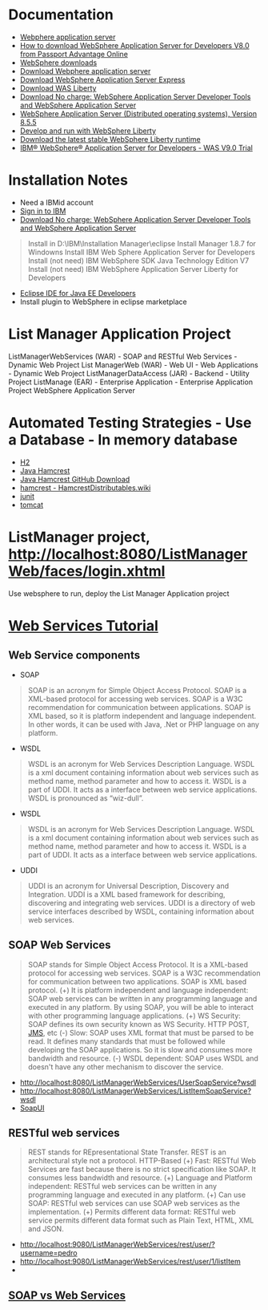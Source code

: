 # Documentation
- [Webphere application server](http://www-03.ibm.com/software/products/en/appserv-was)
- [How to download WebSphere Application Server for Developers V8.0 from Passport Advantage Online](http://www-01.ibm.com/support/docview.wss?uid=swg27021165)
- [WebSphere downloads](https://www.ibm.com/developerworks/websphere/downloads/index.html)
- [Download Webphere application server](https://www.ibm.com/developerworks/downloads/ws/was/)
- [Download WebSphere Application Server Express](https://www.ibm.com/developerworks/downloads/ws/wasexp/index.html)
- [Download WAS Liberty](https://developer.ibm.com/wasdev/downloads/)
- [Download No charge: WebSphere Application Server Developer Tools and WebSphere Application Server](https://www.ibm.com/developerworks/downloads/ws/wasdevelopers/index.html)
- [WebSphere Application Server (Distributed operating systems), Version 8.5.5](https://www.ibm.com/support/knowledgecenter/en/SSEQTP_8.5.5/com.ibm.websphere.base.doc/ae/welcome_base.html)
- [Develop and run with WebSphere Liberty](https://developer.ibm.com/wasdev/)
- [Download the latest stable WebSphere Liberty runtime](https://developer.ibm.com/wasdev/downloads/download-latest-stable-websphere-liberty-runtime/)
- [IBM® WebSphere® Application Server for Developers - WAS V9.0 Trial](http://www-03.ibm.com/software/products/en/appserv-was)

# Installation Notes
- Need a IBMid account
- [Sign in to IBM](https://www-947.ibm.com/account/userservices/jsp/login.jsp?persistPage=true&page=/FIM2/sps/auth%3FFedName%3DIBM_WWW2_SAML20_EXTERNAL%26FedId%3Duuid701ae4b7-0145-1247-9531-cc6b0728b53f&PD-REFERER=https://developer.ibm.com/wasdev/downloads/&error=)
- [Download No charge: WebSphere Application Server Developer Tools and WebSphere Application Server](https://www.ibm.com/developerworks/downloads/ws/wasdevelopers/index.html)
> Install in D:\IBM\Installation Manager\eclipse
> Install Manager 1.8.7 for Windowns
> Install IBM Web Sphere Application Server for Developers
> Install (not need) IBM WebSphere SDK Java Technology Edition V7
> Install (not need) IBM WebSphere Application Server Liberty for Developers
- [Eclipse IDE for Java EE Developers](http://www.eclipse.org/downloads/packages/eclipse-ide-java-ee-developers/keplersr2)
- Install plugin to WebSphere in eclipse marketplace

# List Manager Application Project
ListManagerWebServices (WAR) - SOAP and RESTful Web Services - Dynamic Web Project
List ManagerWeb (WAR) - Web UI - Web Applications - Dynamic Web Project
ListManagerDataAccess (JAR) - Backend - Utility Project
ListManage (EAR) - Enterprise Application - Enterprise Application Project
WebSphere Application Server 

# Automated Testing Strategies - Use a Database - In memory database
- [H2](http://www.h2database.com/html/download.html)
- [Java Hamcrest](http://hamcrest.org/JavaHamcrest/)
- [Java Hamcrest GitHub Download](https://github.com/hamcrest/JavaHamcrest)
- [hamcrest - HamcrestDistributables.wiki](https://code.google.com/archive/p/hamcrest/wikis/HamcrestDistributables.wiki)
- [junit](http://junit.org/junit4/)
- [tomcat](https://tomcat.apache.org/)

# ListManager project, [http://localhost:8080/ListManagerWeb/faces/login.xhtml](http://localhost:8080/ListManagerWeb/faces/login.xhtml)
Use websphere to run, deploy the List Manager Application project

# [Web Services Tutorial](https://www.javatpoint.com/web-services-tutorial)
## Web Service components
- SOAP
> SOAP is an acronym for Simple Object Access Protocol.
> SOAP is a XML-based protocol for accessing web services.
> SOAP is a W3C recommendation for communication between applications.
> SOAP is XML based, so it is platform independent and language independent. In other words, it can be used with Java, .Net or PHP language on any platform.

- WSDL
> WSDL is an acronym for Web Services Description Language.
> WSDL is a xml document containing information about web services such as method name, method parameter and how to access it.
> WSDL is a part of UDDI. It acts as a interface between web service applications.
> WSDL is pronounced as “wiz-dull”.

- WSDL
> WSDL is an acronym for Web Services Description Language.
> WSDL is a xml document containing information about web services such as method name, method parameter and how to access it.
> WSDL is a part of UDDI. It acts as a interface between web service applications.

- UDDI
> UDDI is an acronym for Universal Description, Discovery and Integration.
> UDDI is a XML based framework for describing, discovering and integrating web services.
> UDDI is a directory of web service interfaces described by WSDL, containing information about web services. 

## SOAP Web Services
> SOAP stands for Simple Object Access Protocol. 
> It is a XML-based protocol for accessing web services.
> SOAP is a W3C recommendation for communication between two applications.
> SOAP is XML based protocol. 
> (+) It is platform independent and language independent: SOAP web services can be written in any programming language and executed in any platform.
> By using SOAP, you will be able to interact with other programming language applications.
> (+) WS Security: SOAP defines its own security known as WS Security.
> HTTP POST, [JMS](https://www.javatpoint.com/jms-tutorial), etc
> (-) Slow: SOAP uses XML format that must be parsed to be read. It defines many standards that must be followed while developing the SOAP applications. So it is slow and consumes more bandwidth and resource.
> (-) WSDL dependent: SOAP uses WSDL and doesn't have any other mechanism to discover the service.
- [http://localhost:8080/ListManagerWebServices/UserSoapService?wsdl](http://localhost:8080/ListManagerWebServices/UserSoapService/UserSoapService.wsdl)
- [http://localhost:8080/ListManagerWebServices/ListItemSoapService?wsdl](http://localhost:8080/ListManagerWebServices/ListItemSoapService?ListItemSoapService.wsdl)
- [SoapUI](https://www.soapui.org/)

## RESTful web services
> REST stands for REpresentational State Transfer.
> REST is an architectural style not a protocol.
> HTTP-Based
> (+) Fast: RESTful Web Services are fast because there is no strict specification like SOAP. It consumes less bandwidth and resource.
> (+) Language and Platform independent: RESTful web services can be written in any programming language and executed in any platform.
> (+) Can use SOAP: RESTful web services can use SOAP web services as the implementation.
> (+) Permits different data format: RESTful web service permits different data format such as Plain Text, HTML, XML and JSON.
- [http://localhost:9080/ListManagerWebServices/rest/user/?username=pedro](http://localhost:8080/ListManagerWebServices/rest/user/?username=pedro)
- [http://localhost:9080/ListManagerWebServices/rest/user/1/listItem](http://localhost:9080/ListManagerWebServices/rest/user/1/listItem)
- 


## [SOAP vs Web Services ](https://www.javatpoint.com/soap-vs-rest-web-services)